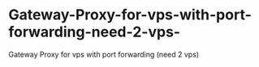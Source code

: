 # Gateway-Proxy-for-vps-with-port-forwarding-need-2-vps-
Gateway Proxy for vps with port forwarding (need 2 vps)
